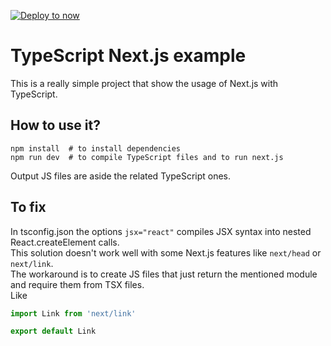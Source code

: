 [![Deploy to now](https://deploy.now.sh/static/button.svg)](https://deploy.now.sh/?repo=https://github.com/zeit/next.js/tree/master/examples/with-typescript)
# TypeScript Next.js example  
This is a really simple project that show the usage of Next.js with TypeScript.  

## How to use it?  
```
npm install  # to install dependencies
npm run dev  # to compile TypeScript files and to run next.js  
```  

Output JS files are aside the related TypeScript ones.  

## To fix  
In tsconfig.json the options `jsx="react"` compiles JSX syntax into nested React.createElement calls.  
This solution doesn't work well with some Next.js features like `next/head` or `next/link`.  
The workaround is to create JS files that just return the mentioned module and require them from TSX files.  
Like  

```js
import Link from 'next/link'

export default Link
```
